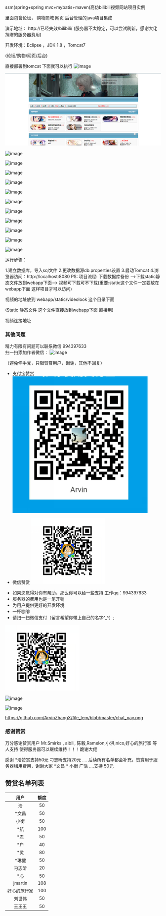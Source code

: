 ssm(spring+spring mvc+mybatis+maven)高仿bilibili视频网站项目实例

里面包含论坛， 购物商城  网页  后台管理的java项目集成

演示地址：    http://已经失效/bilibili/
(服务器不太稳定，可以尝试刷新，感谢大佬捐赠的服务器费用)

开发环境：Eclipse ，JDK 1.8 ，Tomcat7

(论坛/购物/网页/后台)

直接部署到tomcat 下面就可以执行
![image](https://upload-images.jianshu.io/upload_images/2469080-29ac171e8784052a.png)

![image](https://github.com/ArvinZhangX/file_tem/blob/master/2469080-ee1a592efbccdcef.png)


![image](https://upload-images.jianshu.io/upload_images/2469080-db7bc332752af532.png)


![image](https://upload-images.jianshu.io/upload_images/2469080-fb953c94efdc9531.png)


![image](https://upload-images.jianshu.io/upload_images/2469080-79bd8021d475c810.png)


![image](https://upload-images.jianshu.io/upload_images/2469080-9d8458b81ef1eff8.png)


![image](https://upload-images.jianshu.io/upload_images/2469080-9d6d3b036cd4b34f.png)


![image](https://upload-images.jianshu.io/upload_images/2469080-441c3073f2dd03c7.png)



![image](https://upload-images.jianshu.io/upload_images/2469080-ee1a592efbccdcef.png)


![image](https://upload-images.jianshu.io/upload_images/2469080-ec244a6a9d5c8e3d.png)



![image](https://upload-images.jianshu.io/upload_images/2469080-6fb47affba762cdc.png)


![image](https://upload-images.jianshu.io/upload_images/2469080-c47fd6fd8e093f49.png)


![image](https://upload-images.jianshu.io/upload_images/2469080-0401ba8b7268d877.png)


运行步骤：

1.建立数据库，导入sql文件
2.更改数据源db.properties设置
3.启动Tomcat
4.浏览器访问：http://localhost:8080
PS: 
项目流程: 下载数据库备份 -->下载static静态文件放到webapp下面-->
视频可下载可不下载(重要:static这个文件一定要放在webapp下面 这样项目才可以访问)

视频的地址放到  webapp/static/videolook 这个目录下面 


(Static 静态文件  这个文件直接放到webapp下面 直接用)

视频连接地址

### 其他问题

精力有限有问题可以联系微信  994397633   
扫一扫添加作者微信：
![image](https://upload-images.jianshu.io/upload_images/2469080-9e5b72a12caf99f8.png)

（避免伸手党，只限赞赏用户，谢谢，其他不回复）
* 支付宝赞赏
![image](https://github.com/ArvinZhangX/file_tem/blob/master/Alipay.png)

* 微信赞赏
![image](https://github.com/ArvinZhangX/file_tem/blob/master/chat_pay.png)

- 如果您觉得对你有帮助，那么你可以给一些支持 工作qq：994397633
- 服务器的费用也是一笔开销
- 为用户提供更好的开发环境
- 一杯咖啡
- 请扫一扫微信支付（留言希望你带上自己的名字^_^）;

![image](https://github.com/ArvinZhangX/file_tem/blob/master/chat_pay.png)

![image](https://upload-images.jianshu.io/upload_images/2469080-b8742c3f87b3b3c3.png)

![image](https://upload-images.jianshu.io/upload_images/2469080-1cd54bd8fa66538b.png)

https://github.com/ArvinZhangX/file_tem/blob/master/chat_pay.png


### 感谢赞赏

万分感谢赞赏用户  Mr.Smirks , aibili, 陈毅,Ramelon,小洪,nico,好心的旅行家 等人支持
使得服务器可以继续维持！！！跪谢大佬


感谢 *浩赞赏支持50元  刁志昕支持20元 .... 后续所有名单都会补充，赞赏用于服务器租用费用，谢谢大家
*文昌   * 小衡   广浩 ....支持 50元

赞赏名单列表
----
|用户|额度|
|:---:|:---:|
|浩|  50|
|*文昌|50|
|小衡|50|
|*航|100|
|*君|50|
|*户|40|
|*灵|80|
|*琳健|50|
|刁志昕|20|
|*心|50|
|jmartin|108|
|好心的旅行家|100|
|刘世伟|50|
|王王王|50|
